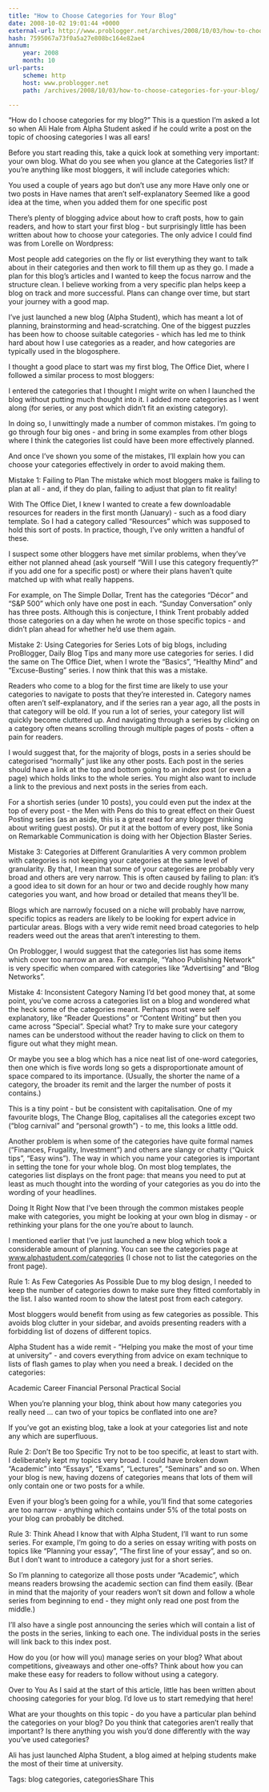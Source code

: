 ```yaml
---
title: "How to Choose Categories for Your Blog"
date: 2008-10-02 19:01:44 +0000
external-url: http://www.problogger.net/archives/2008/10/03/how-to-choose-categories-for-your-blog/
hash: 7595067a73f0a5a27e808bc164e82ae4
annum:
    year: 2008
    month: 10
url-parts:
    scheme: http
    host: www.problogger.net
    path: /archives/2008/10/03/how-to-choose-categories-for-your-blog/

---
```



“How do I choose categories for my blog?” This is a question I’m asked a lot so when Ali Hale from Alpha Student asked if he could write a post on the topic of choosing categories I was all ears!



Before you start reading this, take a quick look at something very important: your own blog. What do you see when you glance at the Categories list? If you’re anything like most bloggers, it will include categories which:



You used a couple of years ago but don’t use any more
Have only one or two posts in
Have names that aren’t self-explanatory
Seemed like a good idea at the time, when you added them for one specific post


There’s plenty of blogging advice about how to craft posts, how to gain readers, and how to start your first blog - but surprisingly little has been written about how to choose your categories. The only advice I could find was from Lorelle on Wordpress:



Most people add categories on the fly or list everything they want to talk about in their categories and then work to fill them up as they go. I made a plan for this blog’s articles and I wanted to keep the focus narrow and the structure clean. I believe working from a very specific plan helps keep a blog on track and more successful. Plans can change over time, but start your journey with a good map.



I’ve just launched a new blog (Alpha Student), which has meant a lot of planning, brainstorming and head-scratching. One of the biggest puzzles has been how to choose suitable categories - which has led me to think hard about how I use categories as a reader, and how categories are typically used in the blogosphere.



I thought a good place to start was my first blog, The Office Diet, where I followed a similar process to most bloggers:



I entered the categories that I thought I might write on when I launched the blog without putting much thought into it.
I added more categories as I went along (for series, or any post which didn’t fit an existing category).


In doing so, I unwittingly made a number of common mistakes. I’m going to go through four big ones - and bring in some examples from other blogs where I think the categories list could have been more effectively planned.



And once I’ve shown you some of the mistakes, I’ll explain how you can choose your categories effectively in order to avoid making them.


Mistake 1: Failing to Plan
The mistake which most bloggers make is failing to plan at all - and, if they do plan, failing to adjust that plan to fit reality!



With The Office Diet, I knew I wanted to create a few downloadable resources for readers in the first month (January) - such as a food diary template. So I had a category called “Resources” which was supposed to hold this sort of posts. In practice, though, I’ve only written a handful of these.



I suspect some other bloggers have met similar problems, when they’ve either not planned ahead (ask yourself “Will I use this category frequently?” if you add one for a specific post) or where their plans haven’t quite matched up with what really happens.



For example, on The Simple Dollar, Trent has the categories “Décor” and “S&P 500” which only have one post in each. “Sunday Conversation” only has three posts. Although this is conjecture, I think Trent probably added those categories on a day when he wrote on those specific topics - and didn’t plan ahead for whether he’d use them again.


Mistake 2: Using Categories for Series
Lots of big blogs, including ProBlogger, Daily Blog Tips and many more use categories for series. I did the same on The Office Diet, when I wrote the “Basics”, “Healthy Mind” and “Excuse-Busting” series. I now think that this was a mistake.



Readers who come to a blog for the first time are likely to use your categories to navigate to posts that they’re interested in. Category names often aren’t self-explanatory, and if the series ran a year ago, all the posts in that category will be old. If you run a lot of series, your category list will quickly become cluttered up. And navigating through a series by clicking on a category often means scrolling through multiple pages of posts - often a pain for readers.



I would suggest that, for the majority of blogs, posts in a series should be categorised “normally” just like any other posts. Each post in the series should have a link at the top and bottom going to an index post (or even a page) which holds links to the whole series. You might also want to include a link to the previous and next posts in the series from each.



For a shortish series (under 10 posts), you could even put the index at the top of every post - the Men with Pens do this to great effect on their Guest Posting series (as an aside, this is a great read for any blogger thinking about writing guest posts). Or put it at the bottom of every post, like Sonia on Remarkable Communication is doing with her Objection Blaster Series.


Mistake 3: Categories at Different Granularities
A very common problem with categories is not keeping your categories at the same level of granularity. By that, I mean that some of your categories are probably very broad and others are very narrow. This is often caused by failing to plan: it’s a good idea to sit down for an hour or two and decide roughly how many categories you want, and how broad or detailed that means they’ll be.



Blogs which are narrowly focused on a niche will probably have narrow, specific topics as readers are likely to be looking for expert advice in particular areas. Blogs with a very wide remit need broad categories to help readers weed out the areas that aren’t interesting to them.



On Problogger, I would suggest that the categories list has some items which cover too narrow an area. For example, “Yahoo Publishing Network” is very specific when compared with categories like “Advertising” and “Blog Networks”.


Mistake 4: Inconsistent Category Naming
I’d bet good money that, at some point, you’ve come across a categories list on a blog and wondered what the heck some of the categories meant. Perhaps most were self explanatory, like “Reader Questions” or “Content Writing” but then you came across “Special”. Special what? Try to make sure your category names can be understood without the reader having to click on them to figure out what they might mean.



Or maybe you see a blog which has a nice neat list of one-word categories, then one which is five words long so gets a disproportionate amount of space compared to its importance. (Usually, the shorter the name of a category, the broader its remit and the larger the number of posts it contains.)



This is a tiny point - but be consistent with capitalisation. One of my favourite blogs, The Change Blog, capitalises all the categories except two (“blog carnival” and “personal growth”) - to me, this looks a little odd.



Another problem is when some of the categories have quite formal names (“Finances, Frugality, Investment”) and others are slangy or chatty (“Quick tips”, “Easy wins”). The way in which you name your categories is important in setting the tone for your whole blog. On most blog templates, the categories list displays on the front page: that means you need to put at least as much thought into the wording of your categories as you do into the wording of your headlines.


Doing It Right
Now that I’ve been through the common mistakes people make with categories, you might be looking at your own blog in dismay - or rethinking your plans for the one you’re about to launch.



I mentioned earlier that I’ve just launched a new blog which took a considerable amount of planning. You can see the categories page at www.alphastudent.com/categories (I chose not to list the categories on the front page).


Rule 1: As Few Categories As Possible
Due to my blog design, I needed to keep the number of categories down to make sure they fitted comfortably in the list. I also wanted room to show the latest post from each category.



Most bloggers would benefit from using as few categories as possible. This avoids blog clutter in your sidebar, and avoids presenting readers with a forbidding list of dozens of different topics.



Alpha Student has a wide remit - “Helping you make the most of your time at university” - and covers everything from advice on exam technique to lists of flash games to play when you need a break. I decided on the categories:



Academic
Career
Financial
Personal
Practical
Social



When you’re planning your blog, think about how many categories you really need … can two of your topics be conflated into one are?



If you’ve got an existing blog, take a look at your categories list and note any which are superfluous.


Rule 2: Don’t Be too Specific
Try not to be too specific, at least to start with. I deliberately kept my topics very broad. I could have broken down “Academic” into “Essays”, “Exams”, “Lectures”, “Seminars” and so on. When your blog is new, having dozens of categories means that lots of them will only contain one or two posts for a while.



Even if your blog’s been going for a while, you’ll find that some categories are too narrow - anything which contains under 5% of the total posts on your blog can probably be ditched.


Rule 3: Think Ahead
I know that with Alpha Student, I’ll want to run some series. For example, I’m going to do a series on essay writing with posts on topics like “Planning your essay”, “The first line of your essay”, and so on. But I don’t want to introduce a category just for a short series.



So I’m planning to categorize all those posts under “Academic”, which means readers browsing the academic section can find them easily. (Bear in mind that the majority of your readers won’t sit down and follow a whole series from beginning to end - they might only read one post from the middle.)



I’ll also have a single post announcing the series which will contain a list of the posts in the series, linking to each one. The individual posts in the series will link back to this index post.


How do you (or how will you) manage series on your blog?
What about competitions, giveaways and other one-offs? Think about how you can make these easy for readers to follow without using a category.


Over to You
As I said at the start of this article, little has been written about choosing categories for your blog. I’d love us to start remedying that here!



What are your thoughts on this topic - do you have a particular plan behind the categories on your blog? Do you think that categories aren’t really that important? Is there anything you wish you’d done differently with the way you’ve used categories?



Ali has just launched Alpha Student, a blog aimed at helping students make the most of their time at university.

Tags: blog categories, categoriesShare This




   











